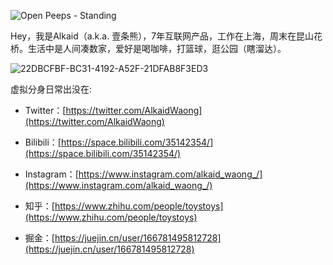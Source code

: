 ![Open Peeps - Standing](https://p.ipic.vip/7u4nuk.png)

Hey，我是Alkaid（a.k.a. 壹条熊），7年互联网产品，工作在上海，周末在昆山花桥。生活中是人间凑数家，爱好是喝咖啡，打篮球，逛公园（瞎溜达）。

![22DBCFBF-BC31-4192-A52F-21DFAB8F3ED3](https://p.ipic.vip/ymze4e.jpg)

虚拟分身日常出没在:

- Twitter：[https://twitter.com/AlkaidWaong](https://twitter.com/AlkaidWaong)

- Bilibili：[https://space.bilibili.com/35142354/](https://space.bilibili.com/35142354/)

- Instagram：[https://www.instagram.com/alkaid_waong_/](https://www.instagram.com/alkaid_waong_/)

- 知乎：[https://www.zhihu.com/people/toystoys](https://www.zhihu.com/people/toystoys)

- 掘金：[https://juejin.cn/user/166781495812728](https://juejin.cn/user/166781495812728)

  

